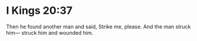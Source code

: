 # I Kings 20:37

Then he found another man and said, Strike me, please. And the man struck him— struck him and wounded him.
